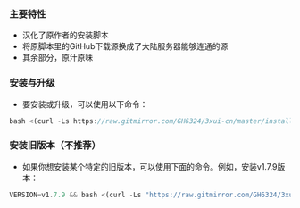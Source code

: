 ### 主要特性

- 汉化了原作者的安装脚本
- 将原脚本里的GitHub下载源换成了大陆服务器能够连通的源
- 其余部分，原汁原味

### 安装与升级

- 要安装或升级，可以使用以下命令：
```js
bash <(curl -Ls https://raw.gitmirror.com/GH6324/3xui-cn/master/install.sh)
```

### 安装旧版本（不推荐）

- 如果你想安装某个特定的旧版本，可以使用下面的命令。例如，安装v1.7.9版本：

```js
VERSION=v1.7.9 && bash <(curl -Ls "https://raw.gitmirror.com/GH6324/3xui-cn/$VERSION/install.sh") $VERSION
```